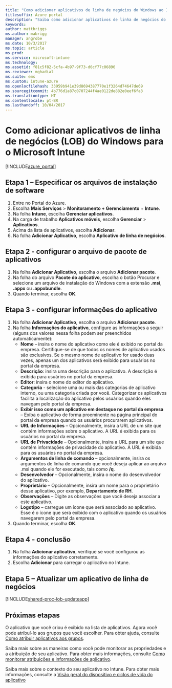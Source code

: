 ```yaml
---
title: "Como adicionar aplicativos de linha de negócios do Windows ao Intune"
titlesuffix: Azure portal
description: "Saiba como adicionar aplicativos de linha de negócios do Windows ao Intune."
keywords: 
author: mattbriggs
ms.author: mabrigg
manager: angrobe
ms.date: 10/3/2017
ms.topic: article
ms.prod: 
ms.service: microsoft-intune
ms.technology: 
ms.assetid: f81c5f82-5cfa-4b97-9f73-d6cf77c06896
ms.reviewer: mghadial
ms.suite: ems
ms.custom: intune-azure
ms.openlocfilehash: 33959b941e39d8694387770e1f3264d74647de69
ms.sourcegitcommit: 4b776d1a87c0707244f4ae0122de882e0eef6fa3
ms.translationtype: HT
ms.contentlocale: pt-BR
ms.lasthandoff: 10/04/2017
---
```

# <a name="how-to-add-windows-line-of-business-lob-apps-to-microsoft-intune"></a>Como adicionar aplicativos de linha de negócios (LOB) do Windows para o Microsoft Intune

[!INCLUDE[azure_portal](./includes/azure_portal.md)]


## <a name="step-1---specify-the-software-setup-file"></a>Etapa 1 – Especificar os arquivos de instalação de software

1. Entre no Portal do Azure.
2. Escolha **Mais Serviços** > **Monitoramento + Gerenciamento** + **Intune**.
3. Na folha **Intune**, escolha **Gerenciar aplicativos**.
4. Na carga de trabalho **Aplicativos móveis**, escolha **Gerenciar** > **Aplicativos**.
5. Acima da lista de aplicativos, escolha **Adicionar**.
6. Na folha **Adicionar Aplicativo**, escolha **Aplicativo de linha de negócios**.

## <a name="step-2---configure-the-app-package-file"></a>Etapa 2 - configurar o arquivo de pacote de aplicativos

1. Na folha **Adicionar Aplicativo**, escolha o arquivo **Adicionar pacote**.
2. Na folha do arquivo **Pacote do aplicativo**, escolha o botão Procurar e selecione um arquivo de instalação do Windows com a extensão **.msi**, **.appx** ou **.appxbundle**.
3. Quando terminar, escolha **OK**.


## <a name="step-3---configure-app-information"></a>Etapa 3 - configurar informações do aplicativo

1. Na folha **Adicionar Aplicativo**, escolha o arquivo **Adicionar pacote**.
2. Na folha **Informações do aplicativo**, configure as informações a seguir (alguns dos valores nessa folha podem ser preenchidos automaticamente):
    - **Nome** – insira o nome do aplicativo como ele é exibido no portal da empresa. Certifique-se de que todos os nomes de aplicativo usados são exclusivos. Se o mesmo nome de aplicativo for usado duas vezes, apenas um dos aplicativos será exibido para usuários no portal da empresa.
    - **Descrição**: insira uma descrição para o aplicativo. A descrição é exibida para usuários no portal da empresa.
    - **Editor**: insira o nome do editor do aplicativo.
    - **Categoria** - selecione uma ou mais das categorias de aplicativo interno, ou uma categoria criada por você. Categorizar os aplicativos facilita a localização do aplicativo pelos usuários quando eles navegam pelo portal da empresa.
    - **Exibir isso como um aplicativo em destaque no portal da empresa** – Exiba o aplicativo de forma proeminente na página principal do portal da empresa quando os usuários procurarem aplicativos.
    - **URL de Informações** – Opcionalmente, insira a URL de um site que contém informações sobre o aplicativo. A URL é exibida para os usuários no portal da empresa.
    - **URL de Privacidade** – Opcionalmente, insira a URL para um site que contém informações de privacidade do aplicativo. A URL é exibida para os usuários no portal da empresa.
    - **Argumentos de linha de comando** – opcionalmente, insira os argumentos de linha de comando que você deseja aplicar ao arquivo .msi quando ele for executado, tais como **/q**.
    - **Desenvolvedor** – Opcionalmente, insira o nome do desenvolvedor do aplicativo.
    - **Proprietário** – Opcionalmente, insira um nome para o proprietário desse aplicativo, por exemplo, **Departamento de RH**.
    - **Observações** – Digite as observações que você deseja associar a este aplicativo.
    - **Logotipo** – carregue um ícone que será associado ao aplicativo. Esse é o ícone que será exibido com o aplicativo quando os usuários navegarem pelo portal da empresa.
3. Quando terminar, escolha **OK**.

## <a name="step-4---finish-up"></a>Etapa 4 - conclusão

1. Na folha **Adicionar aplicativo**, verifique se você configurou as informações do aplicativo corretamente.
2. Escolha **Adicionar** para carregar o aplicativo no Intune.

## <a name="step-5---update-a-line-of-business-app"></a>Etapa 5 – Atualizar um aplicativo de linha de negócios

[!INCLUDE[shared-proc-lob-updateapp](./includes/shared-proc-lob-updateapp.md)]

## <a name="next-steps"></a>Próximas etapas

O aplicativo que você criou é exibido na lista de aplicativos. Agora você pode atribuí-lo aos grupos que você escolher. Para obter ajuda, consulte [Como atribuir aplicativos aos grupos](apps-deploy.md).

Saiba mais sobre as maneiras como você pode monitorar as propriedades e a atribuição de seu aplicativo. Para obter mais informações, consulte [Como monitorar atribuições e informações de aplicativo](apps-monitor.md).

Saiba mais sobre o contexto do seu aplicativo no Intune. Para obter mais informações, consulte a [Visão geral do dispositivo e ciclos de vida do aplicativo](introduction-device-app-lifecycles.md)